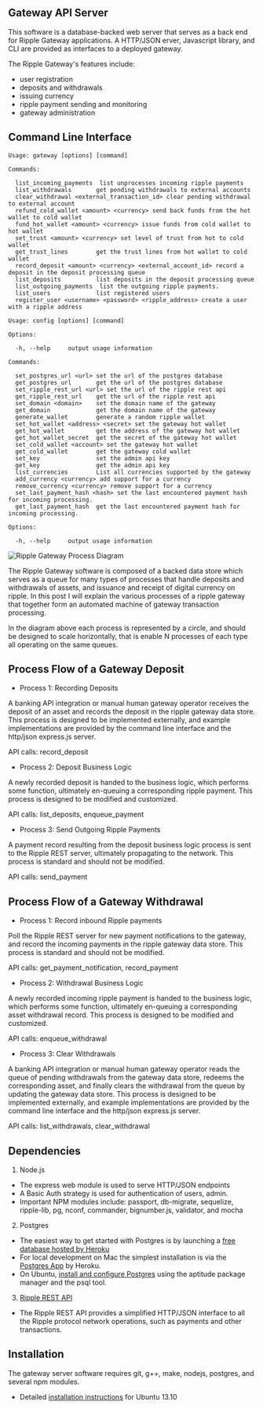 ## Gateway API Server

This software is a database-backed web server that serves as a
back end for Ripple Gateway applications. A HTTP/JSON erver, Javascript library, and CLI are provided as interfaces to a deployed gateway.

The Ripple Gateway's features include: 
  - user registration 
  - deposits and withdrawals
  - issuing currency
  - ripple payment sending and monitoring
  - gateway administration

## Command Line Interface

    Usage: gateway [options] [command]
  
    Commands:
  
      list_incoming_payments  list unprocesses incoming ripple payments
      list_withdrawals       get pending withdrawals to external accounts
      clear_withdrawal <external_transaction_id> clear pending withdrawal to external account
      refund_cold_wallet <amount> <currency> send back funds from the hot wallet to cold wallet
      fund_hot_wallet <amount> <currency> issue funds from cold wallet to hot wallet
      set_trust <amount> <currency> set level of trust from hot to cold wallet
      get_trust_lines        get the trust lines from hot wallet to cold wallet
      record_deposit <amount> <currency> <external_account_id> record a deposit in the deposit processing queue
      list_deposits          list deposits in the deposit processing queue
      list_outgoing_payments  list the outgoing ripple payments.
      list_users             list registered users
      register_user <username> <password> <ripple_address> create a user with a ripple address
      
    Usage: config [options] [command]
    
    Options:
  
      -h, --help     output usage information

    Commands:
  
      set_postgres_url <url> set the url of the postgres database
      get_postgres_url       get the url of the postgres database
      set_ripple_rest_url <url> set the url of the ripple rest api
      get_ripple_rest_url    get the url of the ripple rest api
      set_domain <domain>    set the domain name of the gateway
      get_domain             get the domain name of the gateway
      generate_wallet        generate a random ripple wallet
      set_hot_wallet <address> <secret> set the gateway hot wallet
      get_hot_wallet         get the address of the gateway hot wallet
      get_hot_wallet_secret  get the secret of the gateway hot wallet
      set_cold_wallet <account> set the gateway hot wallet
      get_cold_wallet        get the gateway cold wallet
      set_key                set the admin api key
      get_key                get the admin api key
      list_currencies        List all currencies supported by the gateway
      add_currency <currency> add support for a currency
      remove_currency <currency> remove support for a currency
      set_last_payment_hash <hash> set the last encountered payment hash for incoming processing.
      get_last_payment_hash  get the last encountered payment hash for incoming processing.
  
    Options:
  
      -h, --help     output usage information
    

![Ripple Gateway Process Diagram](https://s3.amazonaws.com/imagesz/ripple_gateway_diagram.jpg)

The Ripple Gateway software is composed of a backed data store which serves as a queue for many types of processes that handle deposits and withdrawals of assets, and issuance and receipt of digital currency on ripple. In this post I will explain the various processes of a ripple gateway that together form an automated machine of gateway transaction processing. 

In the diagram above each process is represented by a circle, and should be designed to scale horizontally, that is enable N processes of each type all operating on the same queues.

## Process Flow of a Gateway Deposit

- Process 1: Recording Deposits

A banking API integration or manual human gateway operator receives the deposit of an asset and records the deposit in the ripple gateway data store. This process is designed to be implemented externally, and example implementations are provided by the command line interface and the http/json express.js server.

API calls: record_deposit

- Process 2: Deposit Business Logic

A newly recorded deposit is handed to the business logic, which performs some function, ultimately en-queuing a corresponding ripple payment. This process is designed to be modified and customized.

API calls: list_deposits, enqueue_payment

-  Process 3: Send Outgoing Ripple Payments

A payment record resulting from the deposit business logic process is sent to the Ripple REST server, ultimately propagating to the network. This process is standard and should not be modified.

API calls: send_payment

## Process Flow of a Gateway Withdrawal

- Process 1: Record inbound Ripple payments

Poll the Ripple REST server for new payment notifications to the gateway, and record the incoming payments in the ripple gateway data store. This process is standard and should not be modified.

API calls: get_payment_notification, record_payment

- Process 2: Withdrawal Business Logic

A newly recorded incoming ripple payment is handed to the business logic, which performs some function, ultimately en-queuing a corresponding asset withdrawal record. This process is designed to be modified and customized.

API calls: enqueue_withdrawal

- Process 3: Clear Withdrawals

A banking API integration or manual human gateway operator reads the queue of pending withdrawals from the gateway data store, redeems the corresponding asset, and finally clears the withdrawal from the queue by updating the gateway data store. This process is designed to be implemented externally, and example implementations are provided by the command line interface and the http/json express.js server.

API calls: list_withdrawals, clear_withdrawal

## Dependencies

1. Node.js
  - The express web module is used to serve HTTP/JSON endpoints
  - A Basic Auth strategy is used for authentication of users, admin.
  - Important NPM modules include: passport, db-migrate, sequelize, ripple-lib, pg, nconf, commander, bignumber.js, validator, and mocha

2. Postgres
  - The easiest way to get started with Postgres is by launching a [free database hosted by Heroku](https://postgres.heroku.com/databases)
  - For local development on Mac the simplest installation is via the [Postgres App](http://postgresapp.com/) by Heroku.
  - On Ubuntu, [install and configure Postgres](https://help.ubuntu.com/community/PostgreSQL) using the aptitude package manager and the psql tool.

3. [Ripple REST API](https://github.com/ripple/ripple-rest.git)
  - The Ripple REST API provides a simplified HTTP/JSON interface to all the Ripple protocol network operations, such as payments and other transactions.

## Installation

The gateway server software requires git, g++, make, nodejs, postgres, and several npm modules.

- Detailed [installation instructions](./doc/install.md) for Ubuntu 13.10

